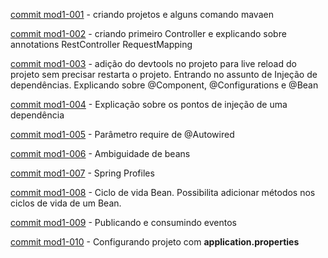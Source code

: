 [commit mod1-001](/algafood-api/docs/module-01/arq-01.md) - criando projetos e alguns comando mavaen

[commit mod1-002](/algafood-api/docs/module-01/arq-02.md) - criando primeiro Controller e explicando sobre annotations RestController RequestMapping

[commit mod1-003](/algafood-api/docs/module-01/arq-03.md) - adição do devtools no projeto para live reload do projeto sem precisar restarta o projeto.
Entrando no assunto de Injeção de dependências. Explicando sobre @Component, @Configurations e @Bean


[commit mod1-004](/algafood-api/docs/module-01/arq-04.md) - Explicação sobre os pontos de injeção de uma dependência

[commit mod1-005](/algafood-api/docs/module-01/arq-05.md) - Parâmetro require de @Autowired

[commit mod1-006](/algafood-api/docs/module-01/arq-06.md) - Ambiguidade de beans

[commit mod1-007](/algafood-api/docs/module-01/arq-07.md) - Spring Profiles

[commit mod1-008](/algafood-api/docs/module-01/arq-08.md) - Ciclo de vida Bean. Possibilita 
adicionar métodos nos ciclos de vida de um Bean.

[commit mod1-009](/algafood-api/docs/module-01/arq-09.md) - Publicando e consumindo eventos

[commit mod1-010](/algafood-api/docs/module-01/arq-10.md) - Configurando projeto com **application.properties**


